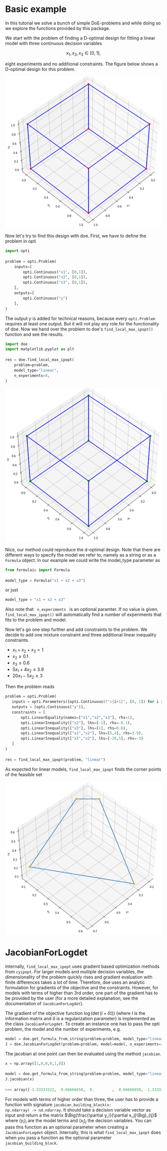 # Basic example

In this tutorial we solve a bunch of simple DoE-problems and while doing so we explore the functions provided by this package.


We start with the problem of finding a D-optimal design for fitting a linear model with three continuous decision variables

$$
x_1, x_2, x_3 \in [0,1],
$$

eight experiments and no additional constraints. The figure below shows a D-optimal design for this problem.

![no_constraints_d_optimal](assets/getting_started_no_constraints_d_optimal.PNG)

Now let's try to find this design with doe. First, we have to define the problem in opti

```python
import opti

problem = opti.Problem(
    inputs=[
        opti.Continuous("x1", [0,1]),
        opti.Continuous("x2", [0,1]),
        opti.Continuous("x3", [0,1]),
    ],
    outputs=[
        opti.Continuous("y")
    ],
)
```

The output $y$ is added for technical reasons, because every <code>opti.Problem</code> requires at least one output. But it will not play
any role for the functionality of doe. Now we hand over the problem to doe's <code>find_local_max_ipopt()</code> function and see the results.

```python
import doe
import matplotlib.pyplot as plt

res = doe.find_local_max_ipopt(
    problem=problem,
    model_type="linear",
    n_experiments=8,
)
```

![no_constraints_local_opt](assets/getting_started_no_constraints_local_opt.PNG)

Nice, our method could reproduce the d-optimal design. Note that there are different ways to specify the model we refer to, namely as a string or as a <code>Formula</code> object. In our example we could write the model_type parameter as

```python
from formulaic import Formula

model_type = Formula("x1 + x2 + x3")
```

or just 

```python
model_type = "x1 + x2 + x3"
```

Also note that <code> n_experiments </code> is an optional paramter. If no value is given, <code>find_local_max_ipopt()</code> will automatically find a number of experiments that fits to the problem and model.

Now let's go one step further and add constraints to the problem. We decide to add one mixture constraint and three additional linear inequality constraints. 

* $x_1 + x_2 + x_3 = 1$
* $x_2 \geq 0.1$
* $x_3 \leq 0.6$
* $5 x_1 + 4 x_2 \leq 3.9$
* $20 x_1 - 5 x_2 \geq 3$

Then the problem reads 

```python
problem = opti.Problem(
   inputs = opti.Parameters([opti.Continuous(f"x{i+1}", [0, 1]) for i in range(3)]),
   outputs = [opti.Continuous("y")],
   constraints = [
       opti.LinearEquality(names=["x1","x2","x3"], rhs=1),
       opti.LinearInequality(["x2"], lhs=[-1], rhs=-0.1),
       opti.LinearInequality(["x3"], lhs=[1], rhs=0.6),
       opti.LinearInequality(["x1","x2"], lhs=[5,4], rhs=3.9),
       opti.LinearInequality(["x1","x2"], lhs=[-20,5], rhs=-3)
   ]
)

res = find_local_max_ipopt(problem, "linear")
```

As expected for linear models, <code>find_local_max_ipopt</code> finds the corner points of the feasible set

![constraints_local_opt](assets\getting_started_constraints_local_opt.PNG)


# JacobianForLogdet

Internally, <code>find_local_max_ipopt</code> uses gradient based optimization methods from <code>cyipopt</code>. For larger models and multiple decision variables, the dimensionality of the problem quickly rises and gradient evaluation with finite differences takes a lot of time. Therefore, doe uses an analytic formulation for gradients of the objective and the constraints. However, for models with terms of higher than 3rd order, one part of the gradient has to be provided by the user (for a more detailed explanation, see the documentation of <code>JacobianForLogdet</code>). 

The gradient of the objective function $\log(\det(I + \delta \mathbb{I}))$ (where $I$ is the information matrix and $\delta$ is a regularization parameter) is implemented as the class <code>JacobianForLogdet</code>. To create an instance one has to pass the opti problem, the model and the number of experiments, e.g.

```python
model = doe.get_formula_from_string(problem=problem, model_type="linear")
J = doe.JacobianForLogdet(problem=problem, model=model, n_experiments=2)
```

The jacobian at one point can then be evaluated using the method <code>jacobian</code>.

```python
x = np.array([1,0,0,0,1,0])

model = doe.get_formula_from_string(problem=problem, model_type="linear")
J.jacobian(x)

>>> array([-1.33333322,  0.66666658,  0.        ,  0.66666658, -1.33333322, 0.        ])
```

For models with terms of higher order than three, the user has to provide a function with signature <code>jacobian_building_block(x: np.ndarray) -> nd.ndarray</code>. It should take a decision variable vector as input and return a the matrix $\Big(\frac{\partial y_i}{\partial x_j}\Big)_{ij}$ where $(y_i)_i$ are the model terms and $(x_j)_j$ the decision variables. You can pass this function as an optional parameter when creating a <code>JacobianForLogdet</code> object. Internally, this is what <code>find_local_max_ipopt</code> does when you pass a function as the optional parameter <code>jacobian_building_block</code>.